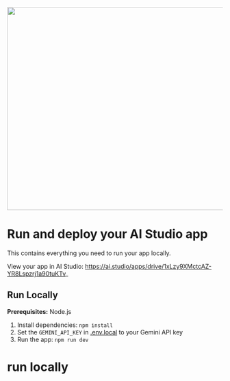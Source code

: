 <div align="center">
<img width="1200" height="475" alt="GHBanner" src="https://github.com/user-attachments/assets/0aa67016-6eaf-458a-adb2-6e31a0763ed6" />
</div>


# Run and deploy your AI Studio app

This contains everything you need to run your app locally.

View your app in AI Studio: https://ai.studio/apps/drive/1xLzy9XMctcAZ-YR8Lspzrj1a90tuKTv_

## Run Locally

**Prerequisites:**  Node.js


1. Install dependencies:
   `npm install`
2. Set the `GEMINI_API_KEY` in [.env.local](.env.local) to your Gemini API key
3. Run the app:
   `npm run dev`

# run locally

